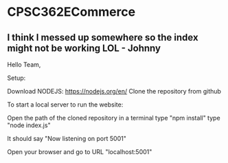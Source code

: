# CPSC362ECommerce

## I think I messed up somewhere so the index might not be working LOL - Johnny
Hello Team,

Setup:

Download NODEJS: https://nodejs.org/en/
Clone the repository from github

To start a local server to run the website:

Open the path of the cloned repository in a terminal
type "npm install"
type "node index.js"

It should say "Now listening on port 5001"

Open your browser and go to URL "localhost:5001"